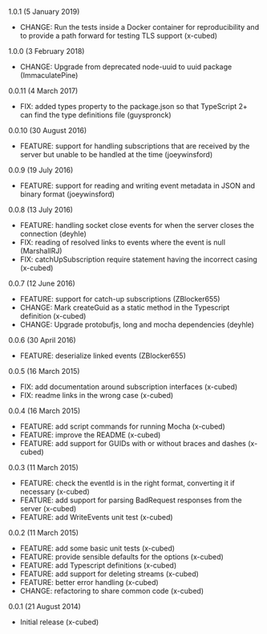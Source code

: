 1.0.1 (5 January 2019)
- CHANGE: Run the tests inside a Docker container for reproducibility and to provide a path forward for testing TLS support (x-cubed)

1.0.0 (3 February 2018)
- CHANGE: Upgrade from deprecated node-uuid to uuid package (ImmaculatePine)

0.0.11 (4 March 2017)
- FIX: added types property to the package.json so that TypeScript 2+ can find the type definitions file (guyspronck)

0.0.10 (30 August 2016)
- FEATURE: support for handling subscriptions that are received by the server but unable to be handled at the time (joeywinsford)

0.0.9 (19 July 2016)
- FEATURE: support for reading and writing event metadata in JSON and binary format (joeywinsford)

0.0.8 (13 July 2016)
- FEATURE: handling socket close events for when the server closes the connection (deyhle)
- FIX: reading of resolved links to events where the event is null (MarshallRJ)
- FIX: catchUpSubscription require statement having the incorrect casing (x-cubed)

0.0.7 (12 June 2016)
- FEATURE: support for catch-up subscriptions (ZBlocker655)
- CHANGE: Mark createGuid as a static method in the Typescript definition (x-cubed)
- CHANGE: Upgrade protobufjs, long and mocha dependencies (deyhle)

0.0.6 (30 April 2016)
- FEATURE: deserialize linked events (ZBlocker655)

0.0.5 (16 March 2015)
- FIX: add documentation around subscription interfaces (x-cubed)
- FIX: readme links in the wrong case (x-cubed)

0.0.4 (16 March 2015)
- FEATURE: add script commands for running Mocha (x-cubed)
- FEATURE: improve the README (x-cubed)
- FEATURE: add support for GUIDs with or without braces and dashes (x-cubed)

0.0.3 (11 March 2015)
- FEATURE: check the eventId is in the right format, converting it if necessary (x-cubed)
- FEATURE: add support for parsing BadRequest responses from the server (x-cubed)
- FEATURE: add WriteEvents unit test (x-cubed)

0.0.2 (11 March 2015)
- FEATURE: add some basic unit tests (x-cubed)
- FEATURE: provide sensible defaults for the options (x-cubed)
- FEATURE: add Typescript definitions (x-cubed)
- FEATURE: add support for deleting streams (x-cubed)
- FEATURE: better error handling (x-cubed)
- CHANGE: refactoring to share common code (x-cubed)

0.0.1 (21 August 2014)
- Initial release (x-cubed)
